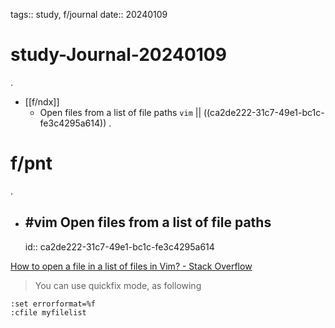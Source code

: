 tags:: study, f/journal
date:: 20240109

# study-Journal-20240109
.
- [[f/ndx]]
  - Open files from a list of file paths `vim` || ((ca2de222-31c7-49e1-bc1c-fe3c4295a614))
.
# f/pnt
.
- ## #vim Open files from a list of file paths
  id:: ca2de222-31c7-49e1-bc1c-fe3c4295a614

[How to open a file in a list of files in Vim? - Stack Overflow](https://stackoverflow.com/questions/437262/how-to-open-a-file-in-a-list-of-files-in-vim)

> You can use quickfix mode, as following

```vim
:set errorformat=%f
:cfile myfilelist
```

